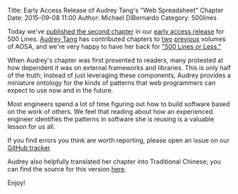Title: Early Access Release of Audrey Tang's "Web Spreadsheet" Chapter 
Date: 2015-09-08 11:00
Author: Michael DiBernardo
Category: 500lines

Today we've [published the second
chapter](http://aosabook.org/en/500L/web-spreadsheet.html) in our [early access
release](http://aosabook.org/blog/2015/09/500-lines-or-less-early-access-web-release/)
for 500 Lines. [Audrey Tang](https://twitter.com/audreyt) has contributed
chapters to
[two](http://aosabook.org/en/posa/from-socialcalc-to-ethercalc.html)
[previous](http://aosabook.org/en/socialcalc.html) volumes of AOSA, and we're
very happy to have her back for ["500 Lines or
Less."](https://github.com/aosabook/500lines)

When Audrey's chapter was first presented to readers, many protested at how
dependent it was on external frameworks and libraries. This is only half of the
truth; Instead of just leveraging these components, Audrey provides a miniature
ontology for the kinds of patterns that web programmers can expect to use now
and in the future. 

Most engineers spend a lot of time figuring out how to build software based on
the work of others. We feel that reading about how an experienced engineer
identifies the patterns in software she is reusing is a valuable lesson for us
all.

If you find errors you think are worth reporting, please open an issue on our
[GitHub tracker](https://github.com/aosabook/500lines/issues). 

Audrey also helpfully translated her chapter into Traditional Chinese; you can
find the source for this version
[here](https://github.com/audreyt/500lines/blob/master/spreadsheet/chapter.zh-tw.md). 

Enjoy!
